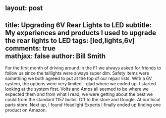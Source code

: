 ## layout: post  
title: Upgrading 6V Rear Lights to LED
subtitle: My experiences and products I used to upgrade the rear lights to LED
tags: [led,lights,6v]  
comments: true  
mathjax: false
author: Bill Smith
---
For the first month of driving around in the F1 we always asked for friends to follow us since the taillights were always super dim.  Safety items were something we both agreed to put at the top of our repair lists.
With a 6V system, the options were very limited - glad where we ended up.
I started looking at the system first.  Volts and Amps all seemed to be where we expected them and from what I read, we were getting about the best we could from the standard 1157 bulbs.
Off to the store and Google.
At our local parts store.
Next up, I found Headlight Experts
I finally ended up finding one product on Amazon.


<!--stackedit_data:
eyJoaXN0b3J5IjpbMzc0MTk4ODMzXX0=
-->